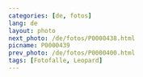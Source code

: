```yaml
---
categories: [de, fotos]
lang: de
layout: photo
next_photo: /de/fotos/P0000438.html
picname: P0000439
prev_photo: /de/fotos/P0000400.html
tags: [Fotofalle, Leopard]
---
```

